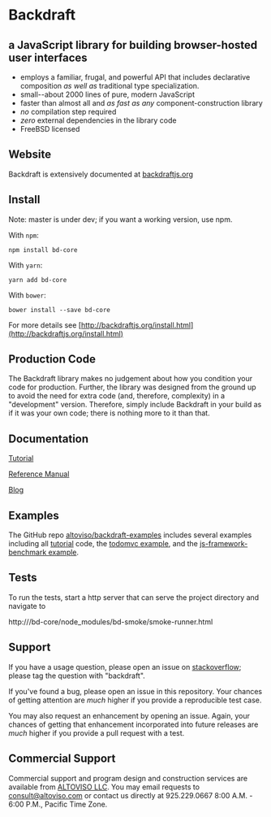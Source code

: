 # Backdraft

## a JavaScript library for building browser-hosted user interfaces

  * employs a familiar, frugal, and powerful  API that includes declarative composition *as well as* traditional type specialization.
  * small--about 2000 lines of pure, modern JavaScript
  * faster than almost all and *as fast as any* component-construction library
  * *no* compilation step required
  * *zero* external dependencies in the library code
  * FreeBSD licensed

## Website

Backdraft is extensively documented at [backdraftjs.org](http://backdraftjs.org)

## Install

Note: master is under dev; if you want a working version, use npm.

With `npm`:

```
npm install bd-core
```

With `yarn`:

```
yarn add bd-core
```

With `bower`:

```
bower install --save bd-core
```

For more details see [http://backdraftjs.org/install.html](http://backdraftjs.org/install.html)


## Production Code

The Backdraft library makes no judgement about how you condition your code for production. Further, the library was designed from the ground up to avoid the need for extra code (and, therefore, complexity) in a "development" version. Therefore, simply include Backdraft in your build as if it was your own code; there is nothing more to it than that.

## Documentation

[Tutorial](http://backdraftjs.org/tutorial.html)

[Reference Manual](http://backdraftjs.org/docs.html)

[Blog](http://backdraftjs.org/blog/top.html)

## Examples

The GitHub repo [altoviso/backdraft-examples](https://github.com/altoviso/backdraft-tutorial) includes several examples including all [tutorial](http://backdraftjs.org/tutorial.html) code, the [todomvc example](https://github.com/tastejs/todomvc), and the [js-framework-benchmark example](https://github.com/krausest/js-framework-benchmark).

## Tests

To run the tests, start a http server that can serve the project directory and navigate to

http://<your-host-name>/bd-core/node_modules/bd-smoke/smoke-runner.html


## Support

If you have a usage question, please open an issue on [stackoverflow](https://stackoverflow.com/questions/ask/advice?); please tag the question with "backdraft".

If you've found a bug, please open an issue in this repository. Your chances of getting attention are *much* higher if you provide a reproducible test case.

You may also request an enhancement by opening an issue. Again, your chances of getting that enhancement incorporated into future releases are *much* higher if you provide a pull request with a test.

## Commercial Support

Commercial support and program design and construction services are available from [ALTOVISO LLC](http://www.altoviso.com). You may email requests to [consult@altoviso.com](mailto:consult@altoviso.com) or contact us directly at 925.229.0667 8:00 A.M. - 6:00 P.M., Pacific Time Zone.

